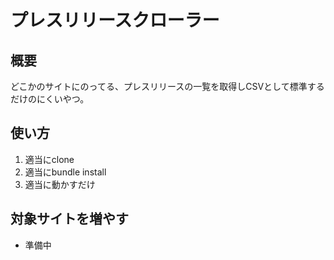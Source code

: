 プレスリリースクローラー
========================

## 概要

どこかのサイトにのってる、プレスリリースの一覧を取得しCSVとして標準するだけのにくいやつ。

## 使い方

1. 適当にclone
2. 適当にbundle install
3. 適当に動かすだけ

## 対象サイトを増やす

* 準備中

